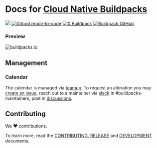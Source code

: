 # Docs for [Cloud Native Buildpacks](https://buildpacks.io)

[![](https://github.com/buildpacks/docs/workflows/Deploy/badge.svg)](https://github.com/buildpacks/docs/actions)
[![Gitpod ready-to-code](https://img.shields.io/badge/Gitpod-ready--to--code-blue?logo=gitpod)](https://gitpod.io/#https://github.com/buildpacks/docs)
[![X Buildpack ](https://img.shields.io/badge/X-Buildpack-black?logo=https://i.imgur.com/example.png)](https://twitter.com/buildpacks_io)
[![Buildpack GitHub](https://img.shields.io/badge/Buildpack%20GitHub-black?logo=github&logoColor=white&labelColor=white)](https://github.com/buildpacks)

### Preview

![buildpacks.io](https://image.thum.io/get/https://buildpacks.io)

## Management

### Calendar

The calendar is managed via [teamup](https://teamup.com/ksxw26c3km72mq3imn). To request an alteration you may [create an issue](https://github.com/buildpacks/community/issues/new), reach out to a maintainer via [slack](https://slack.cncf.io) in #buildpacks-maintainers, post in [discussions](https://github.com/buildpacks/community/discussions).

## Contributing

We ❤ contributions.

To learn more, read the [CONTRIBUTING][contributing], [RELEASE][release] and [DEVELOPMENT][development] documents.

[contributing]: https://github.com/buildpacks/.github/blob/main/CONTRIBUTING.md
[development]: DEVELOPMENT.md
[release]: RELEASE.md
